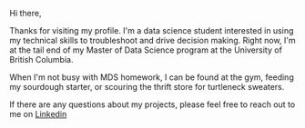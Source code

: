 
<!---
jasmineortega/jasmineortega is a ✨ special ✨ repository because its `README.md` (this file) appears on your GitHub profile.
You can click the Preview link to take a look at your changes.
--->
Hi there, 

Thanks for visiting my profile. I'm a data science student interested in using my technical skills to troubleshoot and drive decision making. Right now, I'm at the tail end of my Master of Data Science program at the University of British Columbia. 

When I'm not busy with MDS homework, I can be found at the gym, feeding my sourdough starter, or scouring the thrift store for turtleneck sweaters. 

If there are any questions about my projects, please feel free to reach out to me on [Linkedin](https://www.linkedin.com/in/jasmine-ortega/)

